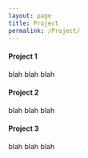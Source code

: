 ```yaml
---
layout: page
title: Project
permalink: /Project/
---
```


#### Project 1 
blah blah blah

#### Project 2 
blah blah blah

#### Project 3 
blah blah blah

